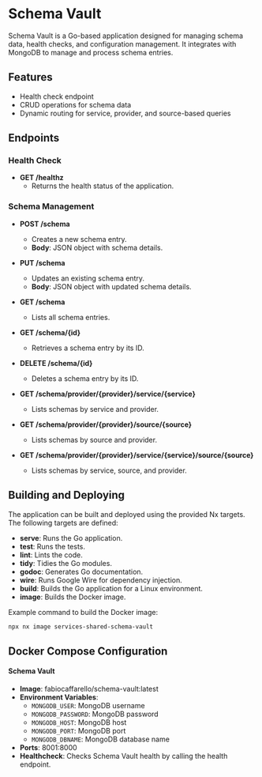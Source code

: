 # Schema Vault

Schema Vault is a Go-based application designed for managing schema data, health checks, and configuration management. It integrates with MongoDB to manage and process schema entries.

## Features

- Health check endpoint
- CRUD operations for schema data
- Dynamic routing for service, provider, and source-based queries

## Endpoints

### Health Check

- **GET /healthz**
  - Returns the health status of the application.

### Schema Management

- **POST /schema**
  - Creates a new schema entry.
  - **Body**: JSON object with schema details.

- **PUT /schema**
  - Updates an existing schema entry.
  - **Body**: JSON object with updated schema details.

- **GET /schema**
  - Lists all schema entries.

- **GET /schema/{id}**
  - Retrieves a schema entry by its ID.

- **DELETE /schema/{id}**
  - Deletes a schema entry by its ID.

- **GET /schema/provider/{provider}/service/{service}**
  - Lists schemas by service and provider.

- **GET /schema/provider/{provider}/source/{source}**
  - Lists schemas by source and provider.

- **GET /schema/provider/{provider}/service/{service}/source/{source}**
  - Lists schemas by service, source, and provider.

## Building and Deploying

The application can be built and deployed using the provided Nx targets. The following targets are defined:

- **serve**: Runs the Go application.
- **test**: Runs the tests.
- **lint**: Lints the code.
- **tidy**: Tidies the Go modules.
- **godoc**: Generates Go documentation.
- **wire**: Runs Google Wire for dependency injection.
- **build**: Builds the Go application for a Linux environment.
- **image**: Builds the Docker image.

Example command to build the Docker image:
```bash
npx nx image services-shared-schema-vault
```

## Docker Compose Configuration

#### Schema Vault

- **Image**: fabiocaffarello/schema-vault:latest
- **Environment Variables**:
  - `MONGODB_USER`: MongoDB username
  - `MONGODB_PASSWORD`: MongoDB password
  - `MONGODB_HOST`: MongoDB host
  - `MONGODB_PORT`: MongoDB port
  - `MONGODB_DBNAME`: MongoDB database name
- **Ports**: 8001:8000
- **Healthcheck**: Checks Schema Vault health by calling the health endpoint.
